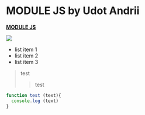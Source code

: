 # MODULE JS by Udot Andrii
[**MODULE JS**](https://udot-a.github.io/MODULE_JS_UDOT/)

[![](./)](https://github.com/EKarakaptan/toptoday)

* list item 1
* list item 2
* list item 3

> test
>> test

```js
function test (text){
  console.log (text)
}
```
